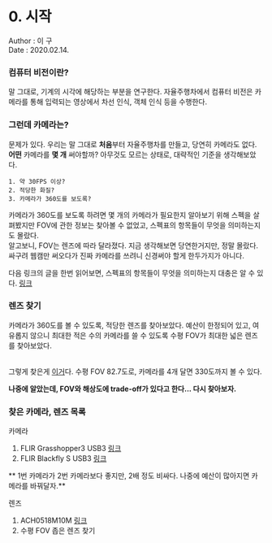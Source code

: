 # 0. 시작
Author : 이 구</br>
Date : 2020.02.14.

### 컴퓨터 비전이란?
말 그대로, 기계의 시각에 해당하는 부분을 연구한다. 자율주행차에서 컴퓨터 비전은 카메라를 통해 입력되는 영상에서 차선 인식, 객체 인식 등을 수행한다. 
 
### 그런데 카메라는?
문제가 있다. 우리는 말 그대로 **처음**부터 자율주행차를 만들고, 당연히 카메라도 없다. **어떤** 카메라를 **몇 개** 써야할까?
아무것도 모르는 상태로, 대략적인 기준을 생각해보았다.
  
    1. 약 30FPS 이상?
    2. 적당한 화질?
    3. 카메라가 360도를 보도록?
  
카메라가 360도를 보도록 하려면 몇 개의 카메라가 필요한지 알아보기 위해 스펙을 살펴봤지만 FOV에 관한 정보는 찾아볼 수 없었고, 스펙표의 항목들이 무엇을 의미하는지도 몰랐다.<br/>
알고보니, FOV는 렌즈에 따라 달라졌다. 지금 생각해보면 당연한거지만, 정말 몰랐다. 싸구려 웹캠만 써오다가 진짜 카메라를 쓰려니 신경써야 할게 한두가지가 아니다.<br/>

다음 링크의 글을 한번 읽어보면, 스펙표의 항목들이 무엇을 의미하는지 대충은 알 수 있다. 
[링크](https://www.baslerweb.com/ko/vision-campus/vision-systems-and-components/find-the-right-lens/)

### 렌즈 찾기
카메라가 360도를 볼 수 있도록, 적당한 렌즈를 찾아보았다. 예산이 한정되어 있고, 여유롭지 않으니 최대한 적은 수의 카메라를 쓸 수 있도록 수평 FOV가 최대한 넓은 렌즈를 찾아보았다.<br/><br/>

그렇게 찾은게 [이거](https://www.aico-lens.com/product/5mm-10mp-manual-iris-wide-angle-4k-c-mount-lens-ach0518m10m/)다. 수평 FOV 82.7도로, 카메라를 4개 달면 330도까지 볼 수 있다.

**나중에 알았는데, FOV와 해상도에 trade-off가 있다고 한다... 다시 찾아보자.**

### 찾은 카메라, 렌즈 목록
카메라
1. FLIR Grasshopper3 USB3 [링크](https://www.flir.com/products/grasshopper3-usb3?model=GS3-U3-15S5C-C)
2. FLIR Blackfly S USB3 [링크](https://www.flir.eu/products/blackfly-s-usb3/?model=BFS-U3-50S5C-C)

** 1번 카메라가 2번 카메라보다 좋지만, 2배 정도 비싸다. 나중에 예산이 많아지면 카메라를 바꿔달자.**

렌즈
1. ACH0518M10M [링크](https://www.aico-lens.com/product/5mm-10mp-manual-iris-wide-angle-4k-c-mount-lens-ach0518m10m/)<br/>
2. 수평 FOV 좁은 렌즈 찾기
